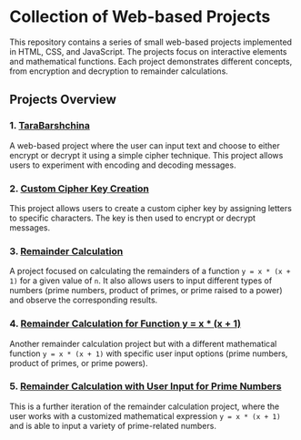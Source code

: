 # Collection of Web-based Projects

This repository contains a series of small web-based projects implemented in HTML, CSS, and JavaScript. The projects focus on interactive elements and mathematical functions. Each project demonstrates different concepts, from encryption and decryption to remainder calculations.

## Projects Overview

### 1. [**TaraBarshchina**](https://github.com/TemaBlag/Web/tree/main/js_tasks/task_1)

A web-based project where the user can input text and choose to either encrypt or decrypt it using a simple cipher technique. This project allows users to experiment with encoding and decoding messages.

### 2. [**Custom Cipher Key Creation**](https://github.com/TemaBlag/Web/tree/main/js_tasks/task_2)

This project allows users to create a custom cipher key by assigning letters to specific characters. The key is then used to encrypt or decrypt messages.

### 3. [**Remainder Calculation**](https://github.com/TemaBlag/Web/tree/main/js_tasks/task_3)

A project focused on calculating the remainders of a function `y = x * (x + 1)` for a given value of `n`. It also allows users to input different types of numbers (prime numbers, product of primes, or prime raised to a power) and observe the corresponding results.

### 4. [**Remainder Calculation for Function y = x * (x + 1)**](https://github.com/TemaBlag/Web/tree/main/js_tasks/task_4)

Another remainder calculation project but with a different mathematical function `y = x * (x + 1)` with specific user input options (prime numbers, product of primes, or prime powers).

### 5. [**Remainder Calculation with User Input for Prime Numbers**](https://github.com/TemaBlag/Web/tree/main/js_tasks/task_5)

This is a further iteration of the remainder calculation project, where the user works with a customized mathematical expression `y = x * (x + 1)` and is able to input a variety of prime-related numbers.
